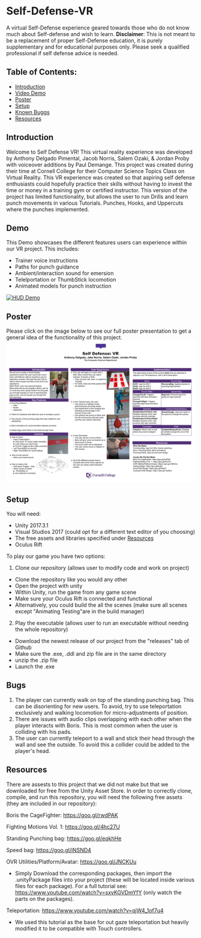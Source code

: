 # Self-Defense-VR
A virtual Self-Defense experience geared towards those who do not know much about Self-defense and wish to learn. **Disclaimer**: This is not meant to be a replacement of proper Self-Defense education, it is purely supplementary and for educational purposes only. Please seek a qualified professional if self defense advice is needed.

## Table of Contents:
- [Introduction](#introduction)
- [Video Demo](#demo)
- [Poster](#poster)
- [Setup](#setup)
- [Known Buggs](#bugs)
- [Resources](#resources)

## Introduction
Welcome to Self Defense VR! 
  This virtual reality experience was developed by Anthony Delgado Pimental, Jacob Norris, Salem Ozaki, & Jordan Proby with voiceover additions by Paul Demange. This project was created during their time at Cornell College for their Computer Science Topics Class on Virtual Reality. This VR experience was created so that aspiring self defense enthusiasts could hopefully practice their skills without having to invest the time or money in a training gym or certified instructor. 
  This version of the project has limited functionality, but allows the user to run Drills and learn punch movements in various Tutorials. Punches, Hooks, and Uppercuts where the punches implemented.
  
## Demo
This Demo showcases the different features users can experience within our VR project. This includes:
- Trainer voice instructions
- Paths for punch guidance
- Ambient/interaction sound for emersion
- Telelportation or ThumbStick locomotion
- Animated models for punch instruction

[![HUD Demo](http://img.youtube.com/vi/nsHNmOCuyps/0.jpg)](https://youtu.be/nsHNmOCuyps)

## Poster
Please click on the image below to see our full poster presentation to get a general idea of the functionality of this project.
![Poster](https://github.com/AnthonyD1/Self-Defense-VR/raw/master/Self-Defense-Poster.png "Poster")

## Setup
You will need:
- Unity 2017.3.1
- Visual Studios 2017 (could opt for a different text editor of you choosing)
- The free assets and libraries specified under [Resources](#resources)
- Oculus Rift

To play our game you have two options:
1. Clone our repository (allows user to modify code and work on project)
- Clone the repository like you would any other
- Open the project with unity
- Within Unity, run the game from any game scene
- Make sure your Oculus Rift is connected and functional
- Alternatively, you could build the all the scenes (make sure all scenes except "Animating Testing"are in the build manager)

2. Play the executable (allows user to run an executable without needing the whole repository)
- Download the newest release of our project from the "releases" tab of Github
- Make sure the .exe, .ddl and zip file are in the same directory
- unzip the .zip file
- Launch the .exe
  
## Bugs
1. The player can currently walk on top of the standing punching bag. This can be disorienting for new users. To avoid, try to use teleportation exclusively and walking locomotion for micro-adjustments of position.
2. There are issues with audio clips overlapping with each other when the player interacts with Boris. This is most common when the user is colliding with his pads.
3. The user can currently teleport to a wall and stick their head through the wall and see the outside. To avoid this a collider could be added to the player's head.

## Resources
  There are assests to this project that we did not make but that we downloaded for free from the Unity Asset Store. In order to correctly clone, compile, and run this repository, you will need the following free assets (they are included in our repository):
  
  Boris the CageFighter: https://goo.gl/rwdPAK
  
  Fighting Motions Vol. 1: https://goo.gl/4hc27U
  
  Standing Punching bag: https://goo.gl/eqkhHe
  
  Speed bag: https://goo.gl/iNSND4
  
  OVR Utilities/Platform/Avatar: https://goo.gl/JNCKUu
  - Simply Download the corresponding packages, then import the .unityPackage files into your project (these will be located inside various files for each package). For a full tutorial see: https://www.youtube.com/watch?v=sxvKGVDmYfY (only watch the parts on the packages).
  
  Teleportation: https://www.youtube.com/watch?v=qjW4_1of7u4
  - We used this tutorial as the base for out gaze teleportation but heavily modified it to be compatible with Touch controllers.


